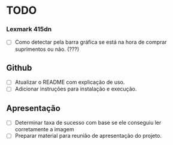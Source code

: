 # TODO

### Lexmark 415dn
- [ ] Como detectar pela barra gráfica se está na hora de comprar suprimentos ou não. (???)

## Github
- [ ] Atualizar o README com explicação de uso.
- [ ] Adicionar instruções para instalação e execução.

## Apresentação
- [ ] Determinar taxa de sucesso com base se ele conseguiu ler corretamente a imagem
- [ ] Preparar material para reunião de apresentação do projeto.
